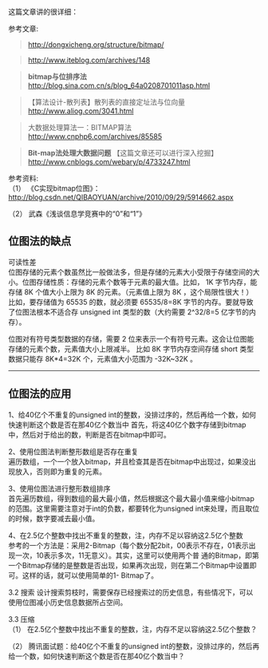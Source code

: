 

这篇文章讲的很详细：

参考文章:

>http://dongxicheng.org/structure/bitmap/

>http://www.iteblog.com/archives/148

>**bitmap与位排序法**
>http://blog.sina.com.cn/s/blog_64a0208701011asp.html

>【算法设计-散列表】散列表的直接定址法与位向量
>http://www.aliog.com/3041.html

>大数据处理算法一：BITMAP算法
>http://www.cnphp6.com/archives/85585

>**Bit-map法处理大数据问题** 【这篇文章还可以进行深入挖掘】
>http://www.cnblogs.com/webary/p/4733247.html

参考资料:  
（1）     《C实现bitmap位图》：
http://blog.csdn.net/QIBAOYUAN/archive/2010/09/29/5914662.aspx  

（2）     武森《浅谈信息学竞赛中的“0”和“1”》

## 位图法的缺点

可读性差  
位图存储的元素个数虽然比一般做法多，但是存储的元素大小受限于存储空间的大小。位图存储性质：存储的元素个数等于元素的最大值。比如， 1K 字节内存，能存储 8K 个值大小上限为 8K 的元素。（元素值上限为 8K ，这个局限性很大！）比如，要存储值为 65535 的数，就必须要 65535/8=8K 字节的内存。要就导致了位图法根本不适合存 unsigned int 类型的数（大约需要 2^32/8=5 亿字节的内存）。

位图对有符号类型数据的存储，需要 2 位来表示一个有符号元素。这会让位图能存储的元素个数，元素值大小上限减半。 比如 8K 字节内存空间存储 short 类型数据只能存 8K*4=32K 个，元素值大小范围为 -32K~32K 。

---

## 位图法的应用

1、给40亿个不重复的unsigned int的整数，没排过序的，然后再给一个数，如何快速判断这个数是否在那40亿个数当中
首先，将这40亿个数字存储到bitmap中，然后对于给出的数，判断是否在bitmap中即可。 
 
2、使用位图法判断整形数组是否存在重复  
遍历数组，一个一个放入bitmap，并且检查其是否在bitmap中出现过，如果没出现放入，否则即为重复的元素。 
 
3、使用位图法进行整形数组排序  
首先遍历数组，得到数组的最大最小值，然后根据这个最大最小值来缩小bitmap的范围。这里需要注意对于int的负数，都要转化为unsigned int来处理，而且取位的时候，数字要减去最小值。  

4、在2.5亿个整数中找出不重复的整数，注，内存不足以容纳这2.5亿个整数  
参考的一个方法是：采用2-Bitmap（每个数分配2bit，00表示不存在，01表示出现一次，10表示多次，11无意义）。其实，这里可以使用两个普 通的Bitmap，即第一个Bitmap存储的是整数是否出现，如果再次出现，则在第二个Bitmap中设置即可。这样的话，就可以使用简单的1- Bitmap了。

3.2   搜索
设计搜索剪枝时，需要保存已经搜索过的历史信息，有些情况下，可以使用位图减小历史信息数据所占空间。

3.3    压缩  
（1）     在2.5亿个整数中找出不重复的整数，注，内存不足以容纳这2.5亿个整数？  

（2）     腾讯面试题：给40亿个不重复的unsigned int的整数，没排过序的，然后再给一个数，如何快速判断这个数是否在那40亿个数当中？